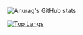 ![Anurag's GitHub stats](https://github-readme-stats.vercel.app/api?username=wang-chi&show_icons=true&theme=radical)

[![Top Langs](https://github-readme-stats.vercel.app/api/top-langs/?username=wang-chi&layout=compact&show_icons=true&theme=radical)](https://github.com/anuraghazra/github-readme-stats)

<!--
**wang-chi/wang-chi** is a ✨ _special_ ✨ repository because its `README.md` (this file) appears on your GitHub profile.

Here are some ideas to get you started:

- 🔭 I’m currently working on ...
- 🌱 I’m currently learning ...
- 👯 I’m looking to collaborate on ...
- 🤔 I’m looking for help with ...
- 💬 Ask me about ...
- 📫 How to reach me: ...
- 😄 Pronouns: ...
- ⚡ Fun fact: ...
-->
